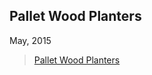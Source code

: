 ## Pallet Wood Planters
May, 2015

<blockquote class="imgur-embed-pub" lang="en" data-id="a/I243j">
  <a href="//imgur.com/a/I243j">Pallet Wood Planters</a>
</blockquote>

